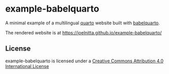 # example-babelquarto

A minimal example of a multilingual [quarto](https://quarto.org) website built with [babelquarto](https://docs.ropensci.org/babelquarto/).

The rendered website is at <https://joelnitta.github.io/example-babelquarto/>

## License

example-babelquarto is licensed under a [Creative Commons Attribution 4.0 International License](https://creativecommons.org/licenses/by/4.0/)

